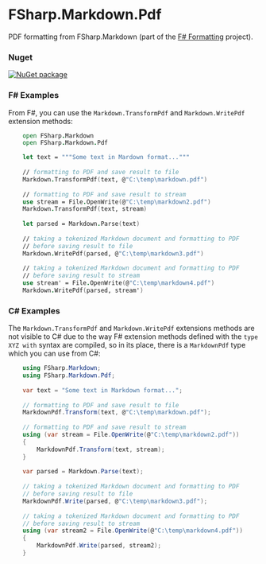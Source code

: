# FSharp.Markdown.Pdf


PDF formatting from FSharp.Markdown (part of the [F# Formatting](https://github.com/tpetricek/FSharp.Formatting) project).

### Nuget

<a href="https://nuget.org/packages/FSharp.Markdown.Pdf/"><img src="http://theburningmonk.com/images/Markdown-PDF-nuget-install.png" alt="NuGet package"/></a>


### F# Examples

From F#, you can use the `Markdown.TransformPdf` and `Markdown.WritePdf` extension methods:

```fsharp
    open FSharp.Markdown
    open FSharp.Markdown.Pdf

    let text = """Some text in Mardown format..."""
    
    // formatting to PDF and save result to file
    Markdown.TransformPdf(text, @"C:\temp\markdown.pdf")
    
    // formatting to PDF and save result to stream
    use stream = File.OpenWrite(@"C:\temp\markdown2.pdf")
    Markdown.TransformPdf(text, stream)
    
    let parsed = Markdown.Parse(text)
    
    // taking a tokenized Markdown document and formatting to PDF
    // before saving result to file
    Markdown.WritePdf(parsed, @"C:\temp\markdown3.pdf")
    
    // taking a tokenized Markdown document and formatting to PDF
    // before saving result to stream
    use stream' = File.OpenWrite(@"C:\temp\markdown4.pdf")
    Markdown.WritePdf(parsed, stream')
```
    
### C# Examples

The `Markdown.TransformPdf` and `Markdown.WritePdf` extensions methods are not visible to C# due to the way F# extension methods defined with the `type XYZ with` syntax are compiled, so in its place, there is a `MarkdownPdf` type which you can use from C#:
    
```csharp
    using FSharp.Markdown;
    using FSharp.Markdown.Pdf;
    
    var text = "Some text in Markdown format...";
    
    // formatting to PDF and save result to file
    MarkdownPdf.Transform(text, @"C:\temp\markdown.pdf");
    
    // formatting to PDF and save result to stream
    using (var stream = File.OpenWrite(@"C:\temp\markdown2.pdf"))
    {
        MarkdownPdf.Transform(text, stream);
    }
    
    var parsed = Markdown.Parse(text);
    
    // taking a tokenized Markdown document and formatting to PDF
    // before saving result to file
    MarkdownPdf.Write(parsed, @"C:\temp\markdown3.pdf");
    
    // taking a tokenized Markdown document and formatting to PDF
    // before saving result to stream
    using (var stream2 = File.OpenWrite(@"C:\temp\markdown4.pdf"))
    {
        MarkdownPdf.Write(parsed, stream2);
    }
```